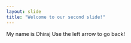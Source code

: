 ```yaml
---
layout: slide
title: "Welcome to our second slide!"
---
```

My name is Dhiraj
Use the left arrow to go back!
